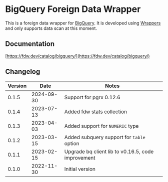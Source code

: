 # BigQuery Foreign Data Wrapper

This is a foreign data wrapper for [BigQuery](https://cloud.google.com/bigquery). It is developed using [Wrappers](https://github.com/supabase/wrappers) and only supports data scan at this moment.

## Documentation

[https://fdw.dev/catalog/bigquery/](https://fdw.dev/catalog/bigquery/)


## Changelog

| Version | Date       | Notes                                                |
| ------- | ---------- | ---------------------------------------------------- |
| 0.1.5   | 2024-09-30 | Support for pgrx 0.12.6                              |
| 0.1.4   | 2023-07-13 | Added fdw stats collection                           |
| 0.1.3   | 2023-04-03 | Added support for `NUMERIC` type                     |
| 0.1.2   | 2023-03-15 | Added subquery support for `table` option            |
| 0.1.1   | 2023-02-15 | Upgrade bq client lib to v0.16.5, code improvement   |
| 0.1.0   | 2022-11-30 | Initial version                                      |
